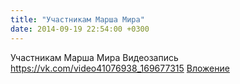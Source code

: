 ```yaml
---
title: "Участникам Марша Мира"
date: 2014-09-19 22:54:00 +0300
---
```


Участникам Марша Мира
Видеозапись
<a class="vk-attach" href="https://vk.com/video41076938_169677315">https://vk.com/video41076938_169677315</a>
<a class="vk-attach" href="https://vk.com/video41076938_169677315">Вложение</a>
